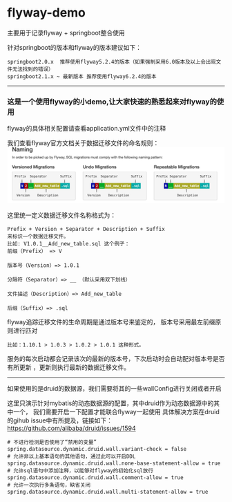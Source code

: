 # flyway-demo
主要用于记录flyway + springboot整合使用

针对springboot的版本和flyway的版本建议如下：
```
springboot2.0.x  推荐使用flyway5.2.4的版本（如果强制采用6.0版本及以上会出现文件无法找到的错误）
springboot2.1.x ~ 最新版本 推荐使用flyway6.2.4的版本
```
----
### 这是一个使用flyway的小demo,让大家快速的熟悉起来对flyway的使用

flyway的具体相关配置请查看application.yml文件中的注释

我们查看flyway官方文档关于数据迁移文件的命名规则：
![flyway](src/main/resources/flyway.jpg "区块链")

这里统一定义数据迁移文件名称格式为：
```
Prefix + Version + Separator + Description + Suffix
来标识一个数据迁移文件。
比如: V1.0.1__Add_new_table.sql 这个例子：
前缀（Prefix） => V 

版本号（Version）=> 1.0.1

分隔符（Separator）=> __ （默认采用双下划线）

文件描述（Description）=> Add_new_table

后缀（Suffix）=> .sql
```

 flyway追踪迁移文件的生命周期是通过版本号来鉴定的，
 版本号采用最左前缀原则进行匹对
 
 `比如：1.10.1 > 1.0.3 > 1.0.2 > 1.0.1 这种形式。`
 
 服务的每次启动都会记录该次的最新的版本号，下次启动时会自动配对版本号是否有所更新
 ，更新则执行最新的数据迁移文件。

----

如果使用的是druid的数据源，我们需要将其的一些wallConfig进行关闭或者开启

这里只演示针对mybatis的动态数据源的配置，其中druid作为动态数据源中的其中一个，
我们需要开启一下配置才能联合flyway一起使用
具体解决方案在druid的gihub issue中有所提及，链接如下：
https://github.com/alibaba/druid/issues/1594
```
# 不进行检测是否使用了“禁用的变量”
spring.datasource.dynamic.druid.wall.variant-check = false
# 允许非以上基本语句的其他语句，通过此可以开启DDL
spring.datasource.dynamic.druid.wall.none-base-statement-allow = true
# 允许sql语句中添加注释，以能够对flyway的初始化sql放行
spring.datasource.dynamic.druid.wall.comment-allow = true
# 允许一次执行多条语句，缺省关闭
spring.datasource.dynamic.druid.wall.multi-statement-allow = true
```
